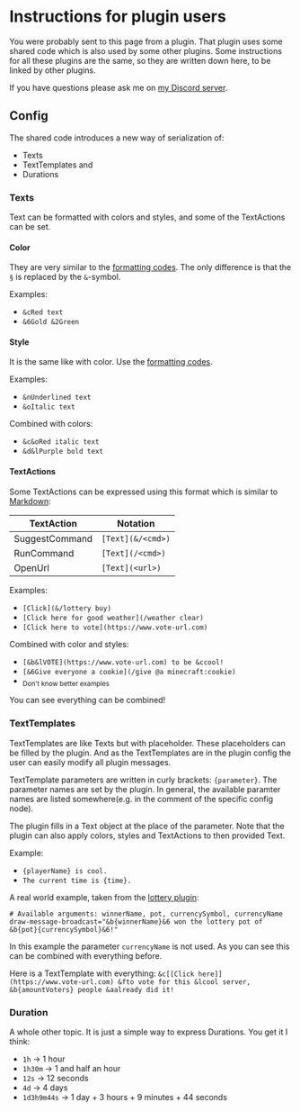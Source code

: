# Instructions for plugin users

You were probably sent to this page from a plugin.
That plugin uses some shared code which is also used by some other plugins.
Some instructions for all these plugins are the same, so they are written down here, to be linked by other plugins.

If you have questions please ask me on [my Discord server](https://discord.gg/ZHZ9Z8T).

## Config

The shared code introduces a new way of serialization of:
- Texts
- TextTemplates and
- Durations

### Texts

Text can be formatted with colors and styles, and some of the TextActions can be set.

#### Color

They are very similar to the [formatting codes](http://minecraft.gamepedia.com/Formatting_codes).
The only difference is that the `§` is replaced by the `&`-symbol.

Examples:
- `&cRed text`
- `&6Gold &2Green`

#### Style

It is the same like with color. Use the [formatting codes](http://minecraft.gamepedia.com/Formatting_codes).

Examples:
- `&nUnderlined text`
- `&oItalic text`

Combined with colors:
- `&c&oRed italic text`
- `&d&lPurple bold text`

#### TextActions

Some TextActions can be expressed using this format which is similar to [Markdown](https://en.wikipedia.org/wiki/Markdown):

TextAction | Notation
--- | ---
SuggestCommand | `[Text](&/<cmd>)`
RunCommand | `[Text](/<cmd>)`
OpenUrl | `[Text](<url>)`

Examples:
- `[Click](&/lottery buy)`
- `[Click here for good weather](/weather clear)`
- `[Click here to vote](https://www.vote-url.com)`

Combined with color and styles:
- `[&b&lVOTE](https://www.vote-url.com) to be &ccool!`
- `[&6Give everyone a cookie](/give @a minecraft:cookie)`
- <sub>Don't know better examples</sub>

You can see everything can be combined!

### TextTemplates

TextTemplates are like Texts but with placeholder. These placeholders can be filled
by the plugin. And as the TextTemplates are in the plugin config the user can
easily modify all plugin messages.

TextTemplate parameters are written in curly brackets: `{parameter}`.
The parameter names are set by the plugin. In general, the available paramter names
are listed somewhere(e.g. in the comment of the specific config node).

The plugin fills in a Text object at the place of the parameter. Note that
the plugin can also apply colors, styles and TextActions to then provided Text.

Example:
- `{playerName} is cool.`
- `The current time is {time}.`

A real world example, taken from the [lottery plugin](https://ore.spongepowered.org/RandomByte/Lottery):
```
# Available arguments: winnerName, pot, currencySymbol, currencyName
draw-message-broadcast="&b{winnerName}&6 won the lottery pot of &b{pot}{currencySymbol}&6!"
```
In this example the parameter `currencyName` is not used.
As you can see this can be combined with everything before.

Here is a TextTemplate with everything:
`&c[[Click here]](https://www.vote-url.com) &fto vote for this &lcool server, &b{amountVoters} people &aalready did it!`

### Duration

A whole other topic. It is just a simple way to express Durations.
You get it I think:
- `1h` -> 1 hour
- `1h30m` -> 1 and half an hour
- `12s` -> 12 seconds
- `4d` -> 4 days
- `1d3h9m44s` -> 1 day + 3 hours + 9 minutes + 44 seconds